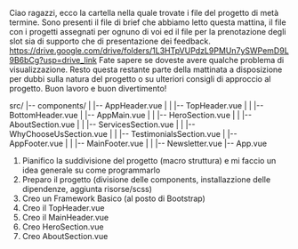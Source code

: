 <!-----------------------
    CONSEGNA ESERCIZIO
------------------------>

Ciao ragazzi, ecco la cartella nella quale trovate i file del progetto di metà termine. Sono presenti il file di brief che abbiamo letto questa mattina, il file con i progetti assegnati per ognuno di voi ed il file per la prenotazione degli slot sia di supporto che di presentazione dei feedback. https://drive.google.com/drive/folders/1L3HTpVUPdzL9PMUn7ySWPemD9L9B6bCg?usp=drive_link
Fate sapere se doveste avere qualche problema di visualizzazione.
Resto questa restante parte della mattinata a disposizione per dubbi sulla natura del progetto o su ulteriori consigli di approccio al progetto.
Buon lavoro e buon divertimento!

<!--------------------------
    SUDDIVISIONE PROGETTO
--------------------------->

src/
|-- components/
| |-- AppHeader.vue
| | |-- TopHeader.vue
| | |-- BottomHeader.vue
| |-- AppMain.vue
| | |-- HeroSection.vue
| | |-- AboutSection.vue
| | |-- ServicesSection.vue
| | |-- WhyChooseUsSection.vue
| | |-- TestimonialsSection.vue
| |-- AppFooter.vue
| | |-- MainFooter.vue
| | |-- Newsletter.vue
|-- App.vue

<!--------------------------
        FASI LAVORO
--------------------------->

1.  Pianifico la suddivisione del progetto (macro struttura) e mi faccio un idea generale su come programmarlo
2.  Preparo il progetto (divisione delle components, installazzione delle dipendenze, aggiunta risorse/scss)
3.  Creo un Framework Basico (al posto di Bootstrap)
4.  Creo il TopHeader.vue
5.  Creo il MainHeader.vue
6.  Creo HeroSection.vue
7.  Creo AboutSection.vue

<!-- Da completare -->
